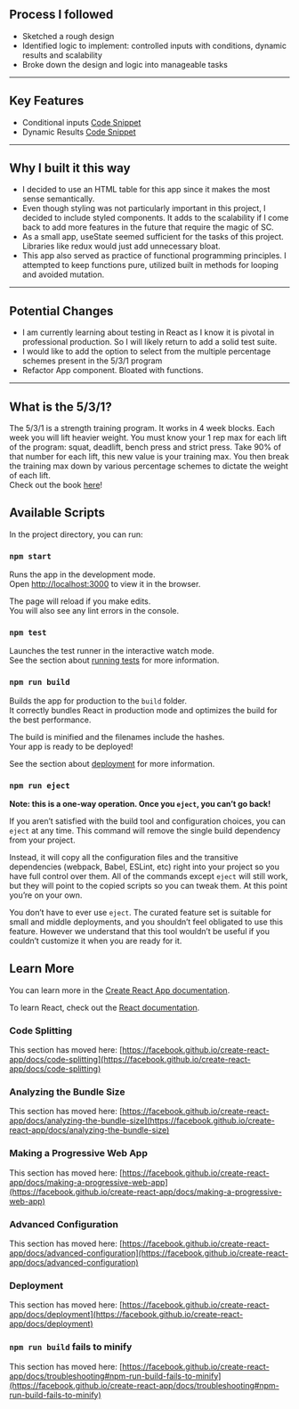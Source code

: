 ## Process I followed

- Sketched a rough design
- Identified logic to implement: controlled inputs with conditions, dynamic results and scalability
- Broke down the design and logic into manageable tasks

---

## Key Features

- Conditional inputs [Code Snippet](https://github.com/mattduff707/5-3-1/blob/e6919950dc84ec5630ae6886bfb13955bb5fa119/src/App.js#L11-L64)
- Dynamic Results [Code Snippet](https://github.com/mattduff707/5-3-1/blob/e6919950dc84ec5630ae6886bfb13955bb5fa119/src/components/LiftTable.js#L6-L60)

---

## Why I built it this way

- I decided to use an HTML table for this app since it makes the most sense semantically.
- Even though styling was not particularly important in this project, I decided to include styled components. It adds to the scalability if I come back to add more features in the future that require the magic of SC.
- As a small app, useState seemed sufficient for the tasks of this project. Libraries like redux would just add unnecessary bloat.
- This app also served as practice of functional programming principles. I attempted to keep functions pure, utilized built in methods for looping and avoided mutation.

---

## Potential Changes

- I am currently learning about testing in React as I know it is pivotal in professional production. So I will likely return to add a solid test suite.
- I would like to add the option to select from the multiple percentage schemes present in the 5/3/1 program
- Refactor App component. Bloated with functions.

---

## What is the 5/3/1?

The 5/3/1 is a strength training program. It works in 4 week blocks. Each week you will lift heavier weight. You must know your 1 rep max for each lift of the program: squat, deadlift, bench press and strict press. Take 90% of that number for each lift, this new value is your training max. You then break the training max down by various percentage schemes to dictate the weight of each lift.  
Check out the book [here](https://www.jimwendler.com/collections/books-programs/products/5-3-1-second-edition-hard-copy)!

## Available Scripts

In the project directory, you can run:

### `npm start`

Runs the app in the development mode.\
Open [http://localhost:3000](http://localhost:3000) to view it in the browser.

The page will reload if you make edits.\
You will also see any lint errors in the console.

### `npm test`

Launches the test runner in the interactive watch mode.\
See the section about [running tests](https://facebook.github.io/create-react-app/docs/running-tests) for more information.

### `npm run build`

Builds the app for production to the `build` folder.\
It correctly bundles React in production mode and optimizes the build for the best performance.

The build is minified and the filenames include the hashes.\
Your app is ready to be deployed!

See the section about [deployment](https://facebook.github.io/create-react-app/docs/deployment) for more information.

### `npm run eject`

**Note: this is a one-way operation. Once you `eject`, you can’t go back!**

If you aren’t satisfied with the build tool and configuration choices, you can `eject` at any time. This command will remove the single build dependency from your project.

Instead, it will copy all the configuration files and the transitive dependencies (webpack, Babel, ESLint, etc) right into your project so you have full control over them. All of the commands except `eject` will still work, but they will point to the copied scripts so you can tweak them. At this point you’re on your own.

You don’t have to ever use `eject`. The curated feature set is suitable for small and middle deployments, and you shouldn’t feel obligated to use this feature. However we understand that this tool wouldn’t be useful if you couldn’t customize it when you are ready for it.

## Learn More

You can learn more in the [Create React App documentation](https://facebook.github.io/create-react-app/docs/getting-started).

To learn React, check out the [React documentation](https://reactjs.org/).

### Code Splitting

This section has moved here: [https://facebook.github.io/create-react-app/docs/code-splitting](https://facebook.github.io/create-react-app/docs/code-splitting)

### Analyzing the Bundle Size

This section has moved here: [https://facebook.github.io/create-react-app/docs/analyzing-the-bundle-size](https://facebook.github.io/create-react-app/docs/analyzing-the-bundle-size)

### Making a Progressive Web App

This section has moved here: [https://facebook.github.io/create-react-app/docs/making-a-progressive-web-app](https://facebook.github.io/create-react-app/docs/making-a-progressive-web-app)

### Advanced Configuration

This section has moved here: [https://facebook.github.io/create-react-app/docs/advanced-configuration](https://facebook.github.io/create-react-app/docs/advanced-configuration)

### Deployment

This section has moved here: [https://facebook.github.io/create-react-app/docs/deployment](https://facebook.github.io/create-react-app/docs/deployment)

### `npm run build` fails to minify

This section has moved here: [https://facebook.github.io/create-react-app/docs/troubleshooting#npm-run-build-fails-to-minify](https://facebook.github.io/create-react-app/docs/troubleshooting#npm-run-build-fails-to-minify)

